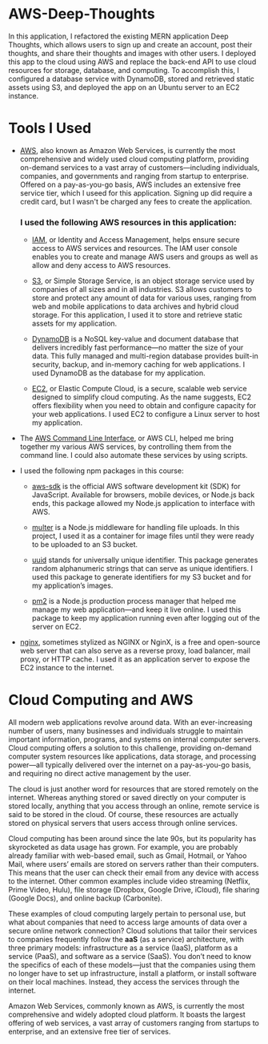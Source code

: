 # AWS-Deep-Thoughts
In this application, I refactored the existing MERN application Deep Thoughts, which allows users to sign up and create an account, post their thoughts, and share their thoughts and images with other users. I deployed this app to the cloud using AWS and replace the back-end API to use cloud resources for storage, database, and computing. To accomplish this, I configured a database service with DynamoDB, stored and retrieved static assets using S3, and deployed the app on an Ubuntu server to an EC2 instance.

# Tools I Used

- [AWS](https://aws.amazon.com/), also known as Amazon Web Services, is currently the most comprehensive and widely used cloud computing platform, providing on-demand services to a vast array of customers—including individuals, companies, and governments and ranging from startup to enterprise. Offered on a pay-as-you-go basis, AWS includes an extensive free service tier, which I useed for this application. Signing up did require a credit card, but I wasn't be charged any fees to create the application.

    ### I used the following AWS resources in this application:
     - [IAM](https://aws.amazon.com/iam/), or Identity and Access Management, helps ensure secure access to AWS services and resources. The IAM user console enables you to create and manage AWS users and groups as well as allow and deny access to AWS resources.

     - [S3](https://aws.amazon.com/s3/), or Simple Storage Service, is an object storage service used by companies of all sizes and in all industries. S3 allows customers to store and protect any amount of data for various uses, ranging from web and mobile applications to data archives and hybrid cloud storage. For this application, I used it to store and retrieve static assets for my application.

     - [DynamoDB](https://aws.amazon.com/dynamodb/) is a NoSQL key-value and document database that delivers incredibly fast performance—no matter the size of your data. This fully managed and multi-region database provides built-in security, backup, and in-memory caching for web applications. I used DynamoDB as the database for my application.

     - [EC2](https://aws.amazon.com/ec2/), or Elastic Compute Cloud, is a secure, scalable web service designed to simplify cloud computing. As the name suggests, EC2 offers flexibility when you need to obtain and configure capacity for your web applications. I used EC2 to configure a Linux server to host my application.

- The [AWS Command Line Interface](https://aws.amazon.com/cli/), or AWS CLI, helped me bring together my various AWS services, by controlling them from the command line. I could also automate these services by using scripts.

- I used the following npm packages in this course:

    - [aws-sdk](https://www.npmjs.com/package/aws-sdk) is the official AWS software development kit (SDK) for JavaScript. Available for browsers, mobile devices, or Node.js back ends, this package allowed my Node.js application to interface with AWS.

    - [multer](https://www.npmjs.com/package/multer) is a Node.js middleware for handling file uploads. In this project, I used it as a container for image files until they were ready to be uploaded to an S3 bucket.

    - [uuid](https://www.npmjs.com/package/uuid) stands for universally unique identifier. This package generates random alphanumeric strings that can serve as unique identifiers. I used this package to generate identifiers for my S3 bucket and for my application’s images.

    - [pm2](https://www.npmjs.com/package/pm2) is a Node.js production process manager that helped me manage my web application—and keep it live online. I used this package to keep my application running even after logging out of the server on EC2.

- [nginx](https://www.nginx.com/), sometimes stylized as NGINX or NginX, is a free and open-source web server that can also serve as a reverse proxy, load balancer, mail proxy, or HTTP cache. I used it as an application server to expose the EC2 instance to the internet.

# Cloud Computing and AWS

All modern web applications revolve around data. With an ever-increasing number of users, many businesses and individuals struggle to maintain important information, programs, and systems on internal computer servers. Cloud computing offers a solution to this challenge, providing on-demand computer system resources like applications, data storage, and processing power—all typically delivered over the internet on a pay-as-you-go basis, and requiring no direct active management by the user.

The cloud is just another word for resources that are stored remotely on the internet. Whereas anything stored or saved directly on your computer is stored locally, anything that you access through an online, remote service is said to be stored in the cloud. Of course, these resources are actually stored on physical servers that users access through online services.

Cloud computing has been around since the late 90s, but its popularity has skyrocketed as data usage has grown. For example, you are probably already familiar with web-based email, such as Gmail, Hotmail, or Yahoo Mail, where users’ emails are stored on servers rather than their computers. This means that the user can check their email from any device with access to the internet. Other common examples include video streaming (Netflix, Prime Video, Hulu), file storage (Dropbox, Google Drive, iCloud), file sharing (Google Docs), and online backup (Carbonite).

These examples of cloud computing largely pertain to personal use, but what about companies that need to access large amounts of data over a secure online network connection? Cloud solutions that tailor their services to companies frequently follow the <strong>aaS</strong> (as a service) architecture, with three primary models: infrastructure as a service (IaaS), platform as a service (PaaS), and software as a service (SaaS). You don’t need to know the specifics of each of these models—just that the companies using them no longer have to set up infrastructure, install a platform, or install software on their local machines. Instead, they access the services through the internet.

Amazon Web Services, commonly known as AWS, is currently the most comprehensive and widely adopted cloud platform. It boasts the largest offering of web services, a vast array of customers ranging from startups to enterprise, and an extensive free tier of services.
